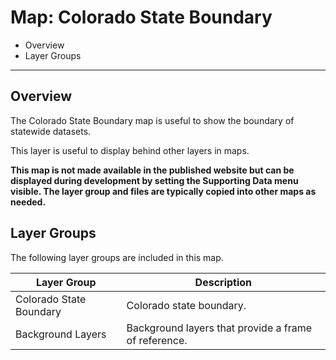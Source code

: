 # Map: Colorado State Boundary

* Overview
* Layer Groups

-------------

## Overview

The Colorado State Boundary map is useful to show the boundary of statewide datasets.

This layer is useful to display behind other layers in maps.

**This map is not made available in the published website but can be displayed
during development by setting the Supporting Data menu visible.
The layer group and files are typically copied into other maps as needed.**

## Layer Groups

The following layer groups are included in this map.

| **Layer Group** | **Description** |
| -- | -- |
| Colorado State Boundary | Colorado state boundary. |
| Background Layers | Background layers that provide a frame of reference. |
